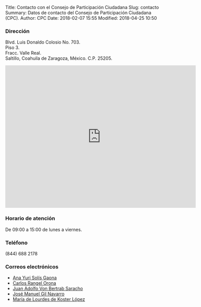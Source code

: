 Title: Contacto con el Consejo de Participación Ciudadana
Slug: contacto
Summary: Datos de contacto del Consejo de Participación Ciudadana (CPC).
Author: CPC
Date: 2018-02-07 15:55
Modified: 2018-04-25 10:50


### Dirección

Blvd. Luis Donaldo Colosio No. 703.<br>
Piso 3.<br>
Fracc. Valle Real.<br>
Saltillo, Coahuila de Zaragoza, México. C.P. 25205.

<iframe src="https://www.google.com/maps/embed?pb=!1m18!1m12!1m3!1d1801.016631465175!2d-100.96104139428223!3d25.470564738400462!2m3!1f0!2f0!3f0!3m2!1i1024!2i768!4f13.1!3m3!1m2!1s0x868812c22fd32bcf%3A0xd72f0fa4e13c6e90!2sBlvd.+Luis+Donaldo+Colosio+703%2C+Valle+Real+2do+Sector%2C+25205+Saltillo%2C+Coah.!5e0!3m2!1ses!2smx!4v1524239750191" width="600" height="450" frameborder="0" style="border:0" allowfullscreen></iframe>

### Horario de atención

De 09:00 a 15:00 de lunes a viernes.

### Teléfono

(844) 688 2178

### Correos electrónicos

* [Ana Yuri Solís Gaona](asolis@cpccoahuila.org.mx)
* [Carlos Rangel Orona](carlos.rangel@cpccoahuila.org.mx)
* [Juan Adolfo Von Bertrab Saracho](adolfo.von.bertrab@cpccoahuila.org.mx)
* [José Manuel Gil Navarro](manuel.gil@cpccoahuila.org.mx)
* [María de Lourdes de Koster López](lourdes.de.koster@cpccoahuila.org.mx)
